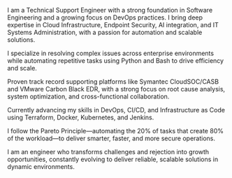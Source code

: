 I am a Technical Support Engineer with a strong foundation in Software Engineering and a growing focus on DevOps practices. I bring deep expertise in Cloud Infrastructure, Endpoint Security, AI integration, and IT Systems Administration, with a passion for automation and scalable solutions.

I specialize in resolving complex issues across enterprise environments while automating repetitive tasks using Python and Bash to drive efficiency and scale.

Proven track record supporting platforms like Symantec CloudSOC/CASB and VMware Carbon Black EDR, with a strong focus on root cause analysis, system optimization, and cross-functional collaboration.

Currently advancing my skills in DevOps, CI/CD, and Infrastructure as Code using Terraform, Docker, Kubernetes, and Jenkins. 

I follow the Pareto Principle—automating the 20% of tasks that create 80% of the workload—to deliver smarter, faster, and more secure operations.

I am an engineer who transforms challenges and rejection into growth opportunities, constantly evolving to deliver reliable, scalable solutions in dynamic environments.
